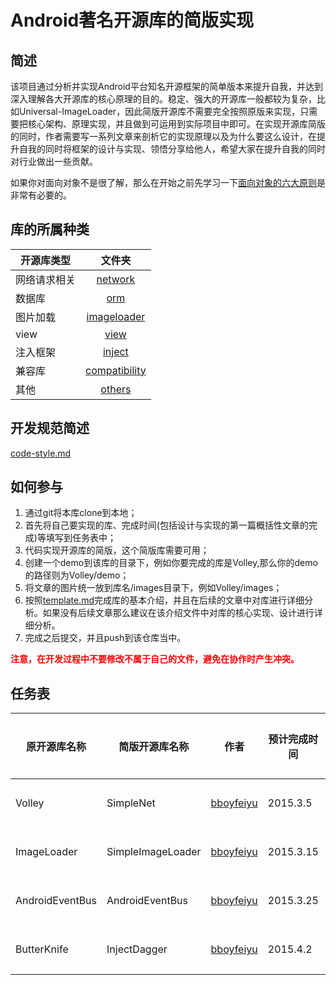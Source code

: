 # Android著名开源库的简版实现

## 简述
该项目通过分析并实现Android平台知名开源框架的简单版本来提升自我，并达到深入理解各大开源库的核心原理的目的。稳定、强大的开源库一般都较为复杂，比如Universal-ImageLoader，因此简版开源库不需要完全按照原版来实现，只需要把核心架构、原理实现，并且做到可运用到实际项目中即可。在实现开源库简版的同时，作者需要写一系列文章来剖析它的实现原理以及为什么要这么设计，在提升自我的同时将框架的设计与实现、领悟分享给他人，希望大家在提升自我的同时对行业做出一些贡献。                   

如果你对面向对象不是很了解，那么在开始之前先学习一下[面向对象的六大原则](https://github.com/simple-android-framework-exchange/android_design_patterns_analysis/oop-principles/oop-principles.md)是非常有必要的。 


## 库的所属种类
| 开源库类型        | 文件夹           |
| ------------- |:-------------:| 
|    网络请求相关    |  	[network](network)		|  
|    数据库  		|   [orm](orm) |
|    图片加载  		|   [imageloader](imageloader) |  
|    view  			|   [view](view) |  
|    注入框架  		|   [inject](inject) |  
|    兼容库  		|   [compatibility](compatibility) |  
|    其他  			|   [others](others) |  



## 开发规范简述
[code-style.md](code-style.md)


## 如何参与
1. 通过git将本库clone到本地；
2. 首先将自己要实现的库、完成时间(包括设计与实现的第一篇概括性文章的完成)等填写到任务表中；
3. 代码实现开源库的简版，这个简版库需要可用；
4. 创建一个demo到该库的目录下，例如你要完成的库是Volley,那么你的demo的路径则为Volley/demo；
5. 将文章的图片统一放到库名/images目录下，例如Volley/images；
6. 按照[template.md](template.md)完成库的基本介绍，并且在后续的文章中对库进行详细分析。如果没有后续文章那么建议在该介绍文件中对库的核心实现、设计进行详细分析。    
7. 完成之后提交，并且push到该仓库当中。

**<font color="red">注意，在开发过程中不要修改不属于自己的文件，避免在协作时产生冲突。</font>**

## 任务表
| 原开源库名称    | 简版开源库名称  |     作者       |    预计完成时间 |     进行状态   |
| ------------- | ------------- |:-------------:| ------------- | ------------- |
|    Volley    | SimpleNet      | [bboyfeiyu](https://github.com/bboyfeiyu) |   2015.3.5 |  未完成  |
|    ImageLoader | SimpleImageLoader | [bboyfeiyu](https://github.com/bboyfeiyu) |   2015.3.15 |  未完成  |
|    AndroidEventBus | AndroidEventBus | [bboyfeiyu](https://github.com/bboyfeiyu) |   2015.3.25 |  未完成  |
|    ButterKnife | InjectDagger | [bboyfeiyu](https://github.com/bboyfeiyu) |   2015.4.2 |  未完成  |








